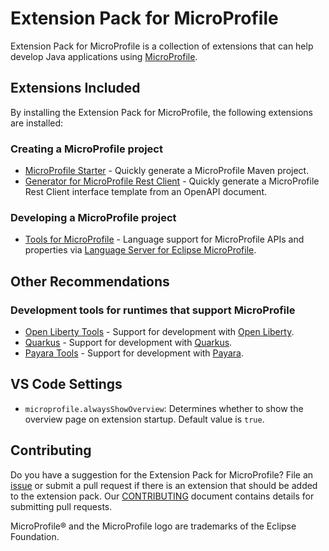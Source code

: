 # Extension Pack for MicroProfile

Extension Pack for MicroProfile is a collection of extensions that can help develop Java applications using [MicroProfile](https://microprofile.io/).

## Extensions Included
By installing the Extension Pack for MicroProfile, the following extensions are installed:

### Creating a MicroProfile project
* [MicroProfile Starter](https://marketplace.visualstudio.com/items?itemName=MicroProfile-Community.mp-starter-vscode-ext) - Quickly generate a MicroProfile Maven project.
* [Generator for MicroProfile Rest Client](https://marketplace.visualstudio.com/items?itemName=MicroProfile-Community.mp-rest-client-generator-vscode-ext) - Quickly generate a MicroProfile Rest Client interface template from an OpenAPI document.

### Developing a MicroProfile project
* [Tools for MicroProfile](https://marketplace.visualstudio.com/items?itemName=redhat.vscode-microprofile) - Language support for MicroProfile APIs and properties via [Language Server for Eclipse MicroProfile](https://github.com/eclipse/lsp4mp).

## Other Recommendations

### Development tools for runtimes that support MicroProfile
* [Open Liberty Tools](https://marketplace.visualstudio.com/items?itemName=Open-Liberty.liberty-dev-vscode-ext) - Support for development with [Open Liberty](https://openliberty.io/).
* [Quarkus](https://marketplace.visualstudio.com/items?itemName=redhat.vscode-quarkus) - Support for development with [Quarkus](https://quarkus.io/).
* [Payara Tools](https://marketplace.visualstudio.com/items?itemName=Payara.payara-vscode) - Support for development with [Payara](https://www.payara.fish/).

## VS Code Settings
- `microprofile.alwaysShowOverview`: Determines whether to show the overview page on extension startup. Default value is `true`.

## Contributing
Do you have a suggestion for the Extension Pack for MicroProfile? File an [issue](https://github.com/MicroShed/vscode-microprofile-pack/issues) or submit a pull request if there is an extension that should be added to the extension pack.  Our [CONTRIBUTING](CONTRIBUTING.md) document contains details for submitting pull requests.

MicroProfile® and the MicroProfile logo are trademarks of the Eclipse Foundation.